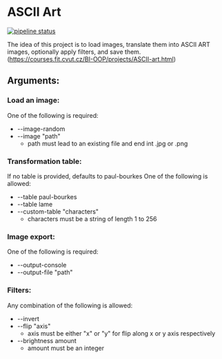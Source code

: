 # ASCII Art

[![pipeline status](https://gitlab.fit.cvut.cz/BI-OOP/B201/asciiart/badges/master/pipeline.svg)](https://gitlab.fit.cvut.cz/BI-OOP/B201/asciiart)

The idea of this project is to load images, translate them into ASCII ART images, optionally apply filters, and save them. (https://courses.fit.cvut.cz/BI-OOP/projects/ASCII-art.html)


## Arguments:
### Load an image:
One of the following is required:
*  --image-random
*  --image "path"
    * path must lead to an existing file and end int .jpg or .png

### Transformation table:
If no table is provided, defaults to paul-bourkes
One of the following is allowed:
* --table paul-bourkes
* --table lame
* --custom-table "characters"
    * characters must be a string of length 1 to 256

### Image export:
One of the following is required:
* --output-console
* --output-file "path"

### Filters:
Any combination of the following is allowed:
* --invert
* --flip "axis"
    * axis must be either "x" or "y" for flip along x or y axis respectively
* --brightness amount
    * amount must be an integer

